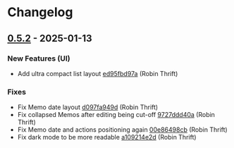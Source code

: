 # Changelog

## [0.5.2](https://github.com/RobinThrift/conveyor/releases/tag/v0.5.2) - 2025-01-13

### <!-- 0 -->New Features (UI)

- Add ultra compact list layout [ed95fbd97a](https://github.com/RobinThrift/conveyor/commit/ed95fbd97ae4967b6a5297059524f8202ac9ba5c) (Robin Thrift)

### <!-- 1 -->Fixes

- Fix Memo date layout [d097fa949d](https://github.com/RobinThrift/conveyor/commit/d097fa949d0bb80ba2b40c31302ee21beb8e795e) (Robin Thrift)
- Fix collapsed Memos after editing being cut-off [9727ddd40a](https://github.com/RobinThrift/conveyor/commit/9727ddd40a2478f32a0c540b16587929242127af) (Robin Thrift)
- Fix Memo date and actions positioning again [00e86498cb](https://github.com/RobinThrift/conveyor/commit/00e86498cb3b8ed644773739253c4e0a8727e7a0) (Robin Thrift)
- Fix dark mode to be more readable [a109214e2d](https://github.com/RobinThrift/conveyor/commit/a109214e2d75f4c2d22ccba7c8db6c55acd387d3) (Robin Thrift)

[0.5.2]: https://github.com/RobinThrift/conveyor/compare/v0.5.1..v0.5.2

